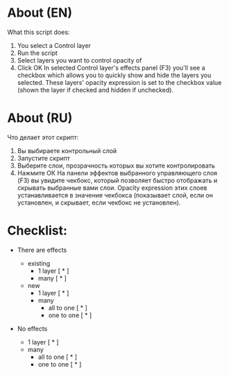 # About (EN)

What this script does:
1. You select a Control layer
2. Run the script
3. Select layers you want to control opacity of
4. Click OK
In selected Control layer's effects panel (F3) you'll see a checkbox which allows you to quickly show and hide the layers you selected.
These layers' opacity expression is set to the checkbox value (shown the layer if checked and hidden if unchecked).

# About (RU)

Что делает этот скрипт:
1. Вы выбираете контрольный слой
2. Запустите скрипт
3. Выберите слои, прозрачность которых вы хотите контролировать
4. Нажмите ОК
На панели эффектов выбранного управляющего слоя (F3) вы увидите чекбокс, который позволяет быстро отображать и скрывать выбранные вами слои.
Opacity expression этих слоев устанавливается в значение чекбокса (показывает слой, если он установлен, и скрывает, если чекбокс не установлен).


# Checklist:

- There are effects
  - existing
      - 1 layer       [ * ]
      - many          [ * ]
  - new
      - 1 layer       [ * ]
      - many
        - all to one  [ * ]
        - one to one  [ * ]

- No effects
  - 1 layer           [ * ]
  - many
    - all to one      [ * ]
    - one to one      [ * ]